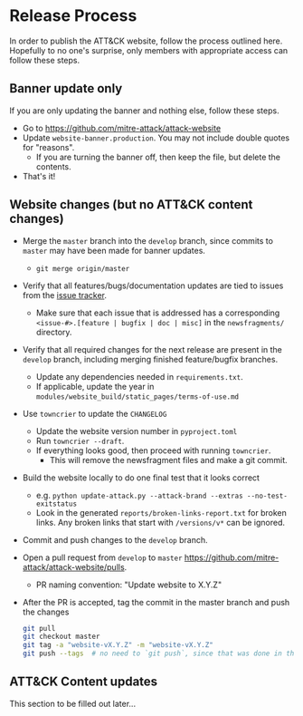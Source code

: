 # Release Process

In order to publish the ATT&CK website, follow the process outlined here.
Hopefully to no one's surprise, only members with appropriate access can follow these steps.

## Banner update only

If you are only updating the banner and nothing else, follow these steps.

* Go to <https://github.com/mitre-attack/attack-website>
* Update `website-banner.production`. You may not include double quotes for "reasons".
  * If you are turning the banner off, then keep the file, but delete the contents.
* That's it!

## Website changes (but no ATT&CK content changes)

* Merge the `master` branch into the `develop` branch, since commits to `master` may have been made for banner updates.
  * `git merge origin/master`
* Verify that all features/bugs/documentation updates are tied to issues from the [issue tracker](https://github.com/mitre-attack/attack-website/issues).
  * Make sure that each issue that is addressed has a corresponding `<issue-#>.[feature | bugfix | doc | misc]` in the `newsfragments/` directory.
* Verify that all required changes for the next release are present in the `develop` branch, including merging finished feature/bugfix branches.
  * Update any dependencies needed in `requirements.txt`.
  * If applicable, update the year in `modules/website_build/static_pages/terms-of-use.md`
* Use `towncrier` to update the `CHANGELOG`
  * Update the website version number in `pyproject.toml`
  * Run `towncrier --draft`.
  * If everything looks good, then proceed with running `towncrier`.
    * This will remove the newsfragment files and make a git commit.
* Build the website locally to do one final test that it looks correct
  * e.g. `python update-attack.py --attack-brand --extras --no-test-exitstatus`
  * Look in the generated `reports/broken-links-report.txt` for broken links.
    Any broken links that start with `/versions/v*` can be ignored.
* Commit and push changes to the `develop` branch.
* Open a pull request from `develop` to `master` <https://github.com/mitre-attack/attack-website/pulls>.
  * PR naming convention: "Update website to X.Y.Z"
* After the PR is accepted, tag the commit in the master branch and push the changes

    ```bash
    git pull
    git checkout master
    git tag -a "website-vX.Y.Z" -m "website-vX.Y.Z"
    git push --tags  # no need to `git push`, since that was done in the PR itself
    ```

## ATT&CK Content updates

This section to be filled out later...
